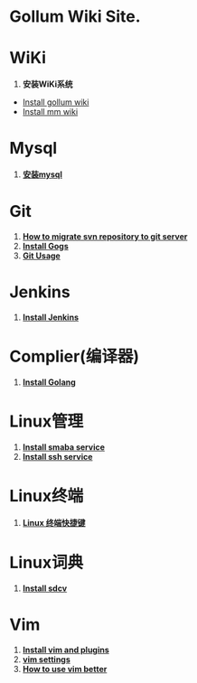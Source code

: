 <h1> Gollum Wiki Site. </h1>


# WiKi
1. **安装WiKi系统**  
  * [Install gollum wiki](/it/server/wiki/install-gollum)
  * [Install mm wiki](/it/server/wiki/Install-mm-wiki)

# Mysql
1. **[安装mysql](/it/mysql/Install-Mysql)**
 
# Git
1. **[How to migrate svn repository to git server](/it/server/git/introduce_migrate_svn_to_git)**
2. **[Install Gogs](/it/server/git/Install-Gogs)**
3. **[Git Usage](/it/server/git/git_usage/Git-Usage)**

# Jenkins
1. **[Install Jenkins](/it/server/jenkins/Install-Jenkins)**

# Complier(编译器)
1. **[Install Golang](/it/complier/Install-Golang)**
 
# Linux管理
1. **[Install smaba service](/it/linux/system_manage/Install-smaba-service)**
2. **[Install ssh service](/it/linux/system_manage/Install-ssh-service)**

# Linux终端
1. **[Linux 终端快捷键](/it/linux/terminal/Linux-terminal-shortcut)**

# Linux词典
1. **[Install sdcv](/it/linux/software/dict/install-sdcv)**

# Vim
1. **[Install vim and plugins](/it/editor/vim/Install-vim-plugins)**
2. **[vim settings](/it/editor/vim/vim-setting)**
3. **[How to use vim better](/it/editor/vim/vim-usage)**